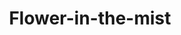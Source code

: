 ---
title: Flower-in-the-mist
description: My thoughts about my life and the world
image: "flower-in-the-mist.webq"

# Badge style
style:
    background: "#788cac"
    color: "#fff"
---